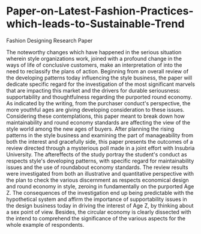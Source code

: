# Paper-on-Latest-Fashion-Practices-which-leads-to-Sustainable-Trend
Fashion Designing Research Paper


The noteworthy changes which have happened in the serious situation wherein style organizations
work, joined with a profound change in the ways of life of conclusive customers, make an
interpretation of into the need to reclassify the plans of action. Beginning from an overall review of
the developing patterns today influencing the style business, the paper will dedicate specific regard
for the investigation of the most significant marvels that are impacting this market and the drivers for
durable seriousness: supportability and thoughtfulness regarding the purported round economy. As
indicated by the writing, from the purchaser conduct's perspective, the more youthful ages are giving
developing consideration to these issues. Considering these contemplations, this paper meant to
break down how maintainability and round economy standards are affecting the view of the style
world among the new ages of buyers. After planning the rising patterns in the style business and
examining the part of manageability from both the interest and gracefully side, this paper presents
the outcomes of a review directed through a mysterious poll made in a joint effort with Insubria
University. The aftereffects of the study portray the student's conduct as respects style's developing
patterns, with specific regard for maintainability issues and the use of roundabout economy
standards. The review results were investigated from both an illustrative and quantitative perspective
with the plan to check the various discernment as respects economical design and round economy in
style, zeroing in fundamentally on the purported Age Z. The consequences of the investigation end up
being predictable with the hypothetical system and affirm the importance of supportability issues in
the design business today in driving the interest of Age Z, by thinking about a sex point of view.
Besides, the circular economy is clearly dissected with the intend to comprehend the significance of
the various aspects for the whole example of respondents.
